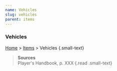 ```yaml
---
name: Vehicles
slug: vehicles
parent: items
---
```

### Vehicles
[Home](dm-operations-center) > [Items](items) > Vehicles {.small-text}



> **Sources** <br/>
> Player's Handbook, p. XXX
{.read .small-text}
